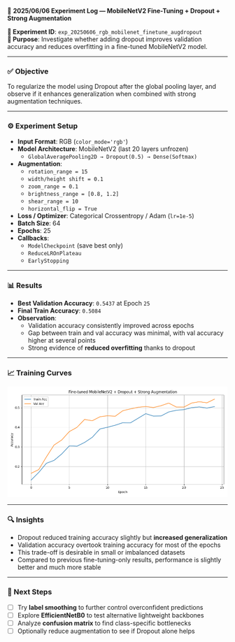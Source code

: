 📅 **2025/06/06 Experiment Log — MobileNetV2 Fine-Tuning + Dropout + Strong Augmentation**

**🧪 Experiment ID**: `exp_20250606_rgb_mobilenet_finetune_augdropout`  
**🎯 Purpose**: Investigate whether adding dropout improves validation accuracy and reduces overfitting in a fine-tuned MobileNetV2 model.

---

### ✅ Objective  
To regularize the model using Dropout after the global pooling layer, and observe if it enhances generalization when combined with strong augmentation techniques.

---

### ⚙️ Experiment Setup  
- **Input Format**: RGB (`color_mode='rgb'`)  
- **Model Architecture**: MobileNetV2 (last 20 layers unfrozen)  
  - `GlobalAveragePooling2D → Dropout(0.5) → Dense(Softmax)`  
- **Augmentation**:
  - `rotation_range = 15`  
  - `width/height shift = 0.1`  
  - `zoom_range = 0.1`  
  - `brightness_range = [0.8, 1.2]`  
  - `shear_range = 10`  
  - `horizontal_flip = True`
- **Loss / Optimizer**: Categorical Crossentropy / Adam (`lr=1e-5`)  
- **Batch Size**: 64  
- **Epochs**: 25  
- **Callbacks**:
  - `ModelCheckpoint` (save best only)  
  - `ReduceLROnPlateau`  
  - `EarlyStopping`

---

### 📊 Results  
- **Best Validation Accuracy**: `0.5437` at Epoch `25`  
- **Final Train Accuracy**: `0.5084`  
- **Observation**:
  - Validation accuracy consistently improved across epochs  
  - Gap between train and val accuracy was minimal, with val accuracy higher at several points  
  - Strong evidence of **reduced overfitting** thanks to dropout

---

### 📈 Training Curves  
<p align="center">
  <img src="https://github.com/hojjang98/CV-Projects/blob/main/real-time-daily-activity-recognizer/figures/20250605_experiment_c.png" width="600"/>
</p>

---

### 🔍 Insights  
- Dropout reduced training accuracy slightly but **increased generalization**  
- Validation accuracy overtook training accuracy for most of the epochs  
- This trade-off is desirable in small or imbalanced datasets  
- Compared to previous fine-tuning-only results, performance is slightly better and much more stable

---

### 🧭 Next Steps  
- [ ] Try **label smoothing** to further control overconfident predictions  
- [ ] Explore **EfficientNetB0** to test alternative lightweight backbones  
- [ ] Analyze **confusion matrix** to find class-specific bottlenecks  
- [ ] Optionally reduce augmentation to see if Dropout alone helps
